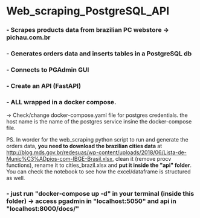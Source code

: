 # Web_scraping_PostgreSQL_API

### - Scrapes products data from brazilian PC webstore -> pichau.com.br

### - Generates orders data and inserts tables in a PostgreSQL db

### - Connects to PGAdmin GUI

### - Create an API (FastAPI)

### - ALL wrapped in a docker compose.

-> Check/change docker-compose.yaml file for postgres credentials. the host name is the name of the postgres service insine the docker-compose file.

PS. In worder for the web_scraping python script to run and generate the orders data, **you need to download the brazilian cities data** at http://blog.mds.gov.br/redesuas/wp-content/uploads/2018/06/Lista-de-Munic%C3%ADpios-com-IBGE-Brasil.xlsx, clean it (remove procv functions), rename it to cities_brazil.xlsx and **put it inside the "api" folder**. You can check the notebook to see how the excel/dataframe is structured as well.

### - just run "docker-compose up -d" in your terminal (inside this folder) -> access pgadmin in "localhost:5050" and api in "localhost:8000/docs/" 
